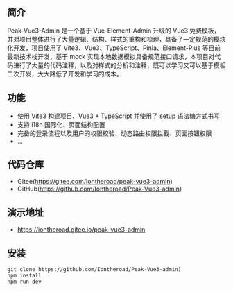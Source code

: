 ## 简介

Peak-Vue3-Admin 是一个基于 Vue-Element-Admin 升级的 Vue3 免费模板，并对项目整体进行了大量逻辑、结构、样式的重构和梳理，具备了一定规范的模块化开发，项目使用了 Vite3、Vue3、TypeScript、Pinia、Element-Plus 等目前最新技术栈开发，基于 mock 实现本地数据模拟具备规范接口请求，本项目对代码进行了大量的代码注释，以及对样式的分析和注释，既可以学习又可以基于模板二次开发，大大降低了开发和学习的成本。

## 功能

- 使用 Vite3 构建项目、Vue3 + TypeScript 并使用了 setup 语法糖方式书写
- 支持 i18n 国际化、页面结构配置
- 完备的登录流程以及用户的权限校验、动态路由权限拦截、页面按钮权限
- ...

## 代码仓库

- Gitee(https://gitee.com/Iontheroad/peak-vue3-admin)
- GitHub(https://github.com/Iontheroad/Peak-Vue3-admin)

## 演示地址

- https://iontheroad.gitee.io/peak-vue3-admin

## 安装

[^注意事项]: node 版本 16 以上

```shell
git clone https://github.com/Iontheroad/Peak-Vue3-admin)
npm install
npm run dev
```

